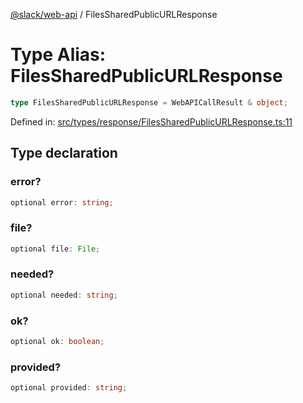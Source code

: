 [@slack/web-api](../index.md) / FilesSharedPublicURLResponse

# Type Alias: FilesSharedPublicURLResponse

```ts
type FilesSharedPublicURLResponse = WebAPICallResult & object;
```

Defined in: [src/types/response/FilesSharedPublicURLResponse.ts:11](https://github.com/slackapi/node-slack-sdk/blob/main/packages/web-api/src/types/response/FilesSharedPublicURLResponse.ts#L11)

## Type declaration

### error?

```ts
optional error: string;
```

### file?

```ts
optional file: File;
```

### needed?

```ts
optional needed: string;
```

### ok?

```ts
optional ok: boolean;
```

### provided?

```ts
optional provided: string;
```
